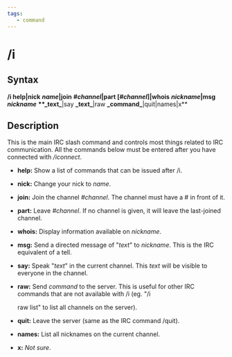 ```yaml
---
tags:
   - command
---
```

# /i

## Syntax

**/i help\|nick** _**name**_**\|join** _**\#channel**_**\|part \[**_**\#channel**_**\]\|whois** _**nickname**_**\|msg** _**nickname**_ **\*\*\_**text**\_**\|say **\_**text**\_**\|raw **\_**command**\_**\|quit\|names\|x\*\*

## Description

This is the main IRC slash command and controls most things related to IRC communication. All the commands below must be entered after you have connected with _/iconnect_.

* **help:** Show a list of commands that can be issued after /i.
* **nick:** Change your nick to _name_.
* **join:** Join the channel _\#channel_. The channel must have a \# in front of it.
* **part:** Leave _\#channel_. If no channel is given, it will leave the last-joined channel.
* **whois:** Display information available on _nickname_.
* **msg:** Send a directed message of "_text_" to _nickname_. This is the IRC equivalent of a tell.
* **say:** Speak "_text_" in the current channel. This _text_ will be visible to everyone in the channel.
* **raw:** Send _command_ to the server. This is useful for other IRC commands that are not available with /i \(eg. "/i

  raw list" to list all channels on the server\).

* **quit:** Leave the server \(same as the IRC command /quit\).
* **names:** List all nicknames on the current channel.
* **x:** _Not sure_.
